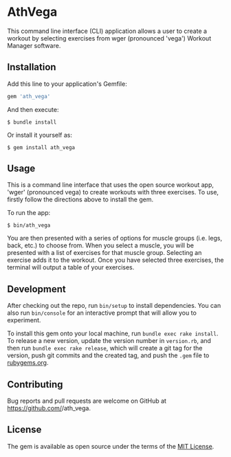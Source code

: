 # AthVega

<!-- Welcome to your new gem! In this directory, you'll find the files you need to be able to package up your Ruby library into a gem. Put your Ruby code in the file `lib/ath_vega`. To experiment with that code, run `bin/console` for an interactive prompt. -->

This command line interface (CLI) application allows a user to create a workout by selecting exercises from  wger (pronounced 'vega') Workout Manager software.

## Installation

Add this line to your application's Gemfile:

```ruby
gem 'ath_vega'
```

And then execute:

    $ bundle install

Or install it yourself as:

    $ gem install ath_vega

## Usage

This is a command line interface that uses the open source workout app, 'wger' (pronounced vega) to create workouts with three exercises. To use, firstly follow the directions above to install the gem. 

To run the app:

    $ bin/ath_vega

You are then presented with a series of options for muscle groups (i.e. legs, back, etc.) to choose from. When you select a muscle, you will be presented with a list of exercises for that muscle group. Selecting an exercise adds it to the workout. Once you have selected three exercises, the terminal will output a table of your exercises.

## Development

After checking out the repo, run `bin/setup` to install dependencies. You can also run `bin/console` for an interactive prompt that will allow you to experiment.

To install this gem onto your local machine, run `bundle exec rake install`. To release a new version, update the version number in `version.rb`, and then run `bundle exec rake release`, which will create a git tag for the version, push git commits and the created tag, and push the `.gem` file to [rubygems.org](https://rubygems.org).

## Contributing

Bug reports and pull requests are welcome on GitHub at https://github.com/<github username>/ath_vega.

## License

The gem is available as open source under the terms of the [MIT License](https://opensource.org/licenses/MIT).
